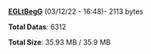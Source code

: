 [**EGLtBegG**](/data/EGLtBegG.txt) (03/12/22 - 16:48)- 2113 bytes

**Total Datas**: 6312

**Total Size**: 35.93 MB / 35.9 MB